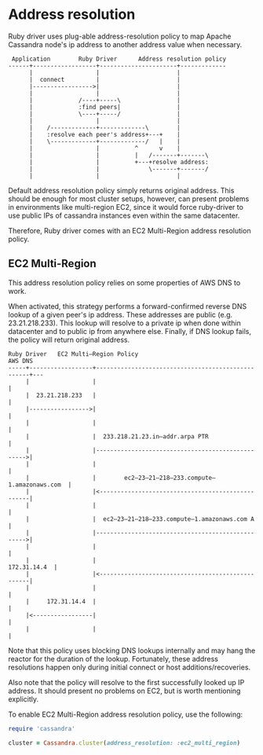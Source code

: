 # Address resolution

Ruby driver uses plug-able address-resolution policy to map Apache Cassandra
node's ip address to another address value when necessary.

```ditaa
 Application        Ruby Driver      Address resolution policy
------+------------------+----------------------+-------------
      |                  |                      |
      |  connect         |                      |
      |----------------->|                      |
      |                  |                      |
      |             /----+-----\                |
      |             :find peers|                |
      |             \----+-----/                |
      |                  |                      |
      |    /-------------+-------------\        |
      |    :resolve each peer's address+---+    |
      |    \-------------+-------------/   |    |
      |                  |          ^      v    |
      |                  |          |   /-------+-------\
      |                  |          +---+resolve address:
      |                  |              \-------+-------/
      |                  |                      |
```

Default address resolution policy simply returns original address. This should
be enough for most cluster setups, however, can present problems in environments
like multi-region EC2, since it would force ruby-driver to use public IPs of
cassandra instances even within the same datacenter.

Therefore, Ruby driver comes with an EC2 Multi-Region address resolution policy.

## EC2 Multi-Region

This address resolution policy relies on some properties of AWS DNS to work. 

When activated, this strategy performs a forward-confirmed reverse DNS lookup
of a given peer's ip address. These addresses are public (e.g. 23.21.218.233).
This lookup will resolve to a private ip when done within datacenter and to
public ip from anywhere else. Finally, if DNS lookup fails, the policy will
return original address.

```ditaa
Ruby Driver   EC2 Multi–Region Policy                                    AWS DNS
-----+------------------+---------------------------------------------------+---
     |                  |                                                   |
     |  23.21.218.233   |                                                   |
     |----------------->|                                                   |
     |                  |                                                   |
     |                  |  233.218.21.23.in–addr.arpa PTR                   |
     |                  |-------------------------------------------------->|
     |                  |                                                   |
     |                  |        ec2–23–21–218–233.compute–1.amazonaws.com  |
     |                  |<--------------------------------------------------|
     |                  |                                                   |
     |                  |  ec2–23–21–218–233.compute–1.amazonaws.com A      |
     |                  |-------------------------------------------------->|
     |                  |                                                   |
     |                  |                                      172.31.14.4  |
     |                  |<--------------------------------------------------|
     |                  |                                                   |
     |     172.31.14.4  |                                                   |
     |<-----------------|                                                   |
     |                  |                                                   |
```

Note that this policy uses blocking DNS lookups internally and may hang the
reactor for the duration of the lookup. Fortunately, these address resolutions
happen only during initial connect or host additions/recoveries.

Also note that the policy will resolve to the first successfully looked up IP
address. It should present no problems on EC2, but is worth mentioning
explicitly.

To enable EC2 Multi-Region address resolution policy, use the following:

```ruby
require 'cassandra'

cluster = Cassandra.cluster(address_resolution: :ec2_multi_region)
```
